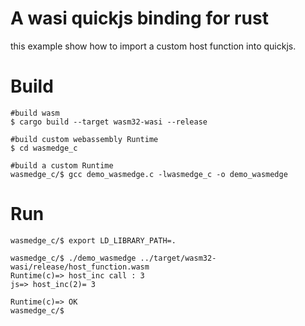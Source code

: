 # A wasi quickjs binding for rust
this example show how to import a custom host function into quickjs.

# Build

```shell
#build wasm
$ cargo build --target wasm32-wasi --release

#build custom webassembly Runtime
$ cd wasmedge_c

#build a custom Runtime
wasmedge_c/$ gcc demo_wasmedge.c -lwasmedge_c -o demo_wasmedge
```

# Run

```shell
wasmedge_c/$ export LD_LIBRARY_PATH=.

wasmedge_c/$ ./demo_wasmedge ../target/wasm32-wasi/release/host_function.wasm
Runtime(c)=> host_inc call : 3
js=> host_inc(2)= 3

Runtime(c)=> OK
wasmedge_c/$ 
```
